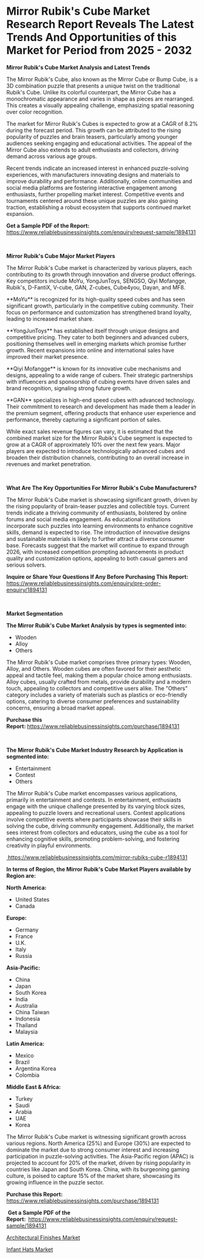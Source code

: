 <p><h1>Mirror Rubik's Cube Market Research Report Reveals The Latest Trends And Opportunities of this Market for Period from 2025 - 2032</h1></p><p><strong>Mirror Rubik's Cube Market Analysis and Latest Trends</strong></p>
<p><p>The Mirror Rubik's Cube, also known as the Mirror Cube or Bump Cube, is a 3D combination puzzle that presents a unique twist on the traditional Rubik's Cube. Unlike its colorful counterpart, the Mirror Cube has a monochromatic appearance and varies in shape as pieces are rearranged. This creates a visually appealing challenge, emphasizing spatial reasoning over color recognition. </p><p>The market for Mirror Rubik's Cubes is expected to grow at a CAGR of 8.2% during the forecast period. This growth can be attributed to the rising popularity of puzzles and brain teasers, particularly among younger audiences seeking engaging and educational activities. The appeal of the Mirror Cube also extends to adult enthusiasts and collectors, driving demand across various age groups.</p><p>Recent trends indicate an increased interest in enhanced puzzle-solving experiences, with manufacturers innovating designs and materials to improve durability and performance. Additionally, online communities and social media platforms are fostering interactive engagement among enthusiasts, further propelling market interest. Competitive events and tournaments centered around these unique puzzles are also gaining traction, establishing a robust ecosystem that supports continued market expansion.</p></p>
<p><strong>Get a Sample PDF of the Report:&nbsp;</strong> <a href="https://www.reliablebusinessinsights.com/enquiry/request-sample/1894131?utm_campaign=101&utm_medium=2&utm_source=Github&utm_content=ia&utm_term=08022025&utm_id=mirror-rubiks-cube">https://www.reliablebusinessinsights.com/enquiry/request-sample/1894131</a></p>
<p>&nbsp;</p>
<p><strong>Mirror Rubik's Cube Major Market Players</strong></p>
<p><p>The Mirror Rubik's Cube market is characterized by various players, each contributing to its growth through innovation and diverse product offerings. Key competitors include MoYu, YongJunToys, SENGSO, Qiyi Mofangge, Rubik's, D-FantiX, V-cube, GAN, Z-cubes, Cube4you, Dayan, and MF8.</p><p>**MoYu** is recognized for its high-quality speed cubes and has seen significant growth, particularly in the competitive cubing community. Their focus on performance and customization has strengthened brand loyalty, leading to increased market share.</p><p>**YongJunToys** has established itself through unique designs and competitive pricing. They cater to both beginners and advanced cubers, positioning themselves well in emerging markets which promise further growth. Recent expansions into online and international sales have improved their market presence.</p><p>**Qiyi Mofangge** is known for its innovative cube mechanisms and designs, appealing to a wide range of cubers. Their strategic partnerships with influencers and sponsorship of cubing events have driven sales and brand recognition, signaling strong future growth.</p><p>**GAN** specializes in high-end speed cubes with advanced technology. Their commitment to research and development has made them a leader in the premium segment, offering products that enhance user experience and performance, thereby capturing a significant portion of sales.</p><p>While exact sales revenue figures can vary, it is estimated that the combined market size for the Mirror Rubik's Cube segment is expected to grow at a CAGR of approximately 10% over the next few years. Major players are expected to introduce technologically advanced cubes and broaden their distribution channels, contributing to an overall increase in revenues and market penetration.</p></p>
<p>&nbsp;</p>
<p><strong>What Are The Key Opportunities For Mirror Rubik's Cube Manufacturers?</strong></p>
<p><p>The Mirror Rubik's Cube market is showcasing significant growth, driven by the rising popularity of brain-teaser puzzles and collectible toys. Current trends indicate a thriving community of enthusiasts, bolstered by online forums and social media engagement. As educational institutions incorporate such puzzles into learning environments to enhance cognitive skills, demand is expected to rise. The introduction of innovative designs and sustainable materials is likely to further attract a diverse consumer base. Forecasts suggest that the market will continue to expand through 2026, with increased competition prompting advancements in product quality and customization options, appealing to both casual gamers and serious solvers.</p></p>
<p><strong>Inquire or Share Your Questions If Any Before Purchasing This Report:</strong> <a href="https://www.reliablebusinessinsights.com/enquiry/pre-order-enquiry/1894131?utm_campaign=101&utm_medium=2&utm_source=Github&utm_content=ia&utm_term=08022025&utm_id=mirror-rubiks-cube">https://www.reliablebusinessinsights.com/enquiry/pre-order-enquiry/1894131</a></p>
<p>&nbsp;</p>
<p><strong>Market Segmentation</strong></p>
<p><strong>The Mirror Rubik's Cube Market Analysis by types is segmented into:</strong></p>
<p><ul><li>Wooden</li><li>Alloy</li><li>Others</li></ul></p>
<p><p>The Mirror Rubik's Cube market comprises three primary types: Wooden, Alloy, and Others. Wooden cubes are often favored for their aesthetic appeal and tactile feel, making them a popular choice among enthusiasts. Alloy cubes, usually crafted from metals, provide durability and a modern touch, appealing to collectors and competitive users alike. The "Others" category includes a variety of materials such as plastics or eco-friendly options, catering to diverse consumer preferences and sustainability concerns, ensuring a broad market appeal.</p></p>
<p><strong>Purchase this Report:&nbsp;</strong><a href="https://www.reliablebusinessinsights.com/purchase/1894131?utm_campaign=101&utm_medium=2&utm_source=Github&utm_content=ia&utm_term=08022025&utm_id=mirror-rubiks-cube">https://www.reliablebusinessinsights.com/purchase/1894131</a></p>
<p>&nbsp;</p>
<p><strong>The Mirror Rubik's Cube Market Industry Research by Application is segmented into:</strong></p>
<p><ul><li>Entertainment</li><li>Contest</li><li>Others</li></ul></p>
<p><p>The Mirror Rubik's Cube market encompasses various applications, primarily in entertainment and contests. In entertainment, enthusiasts engage with the unique challenge presented by its varying block sizes, appealing to puzzle lovers and recreational users. Contest applications involve competitive events where participants showcase their skills in solving the cube, driving community engagement. Additionally, the market sees interest from collectors and educators, using the cube as a tool for enhancing cognitive skills, promoting problem-solving, and fostering creativity in playful environments.</p></p>
<p><a href="https://www.reliablebusinessinsights.com/mirror-rubiks-cube-r1894131?utm_campaign=101&utm_medium=2&utm_source=Github&utm_content=ia&utm_term=08022025&utm_id=mirror-rubiks-cube">&nbsp;https://www.reliablebusinessinsights.com/mirror-rubiks-cube-r1894131</a></p>
<p><strong>In terms of Region, the Mirror Rubik's Cube Market Players available by Region are:</strong></p>
<p>
    <p> <strong> North America: </strong>
        <ul>
            <li>United States</li>
            <li>Canada</li>
        </ul>
        </p> 
    <p> <strong> Europe: </strong>
        <ul>
            <li>Germany</li>
            <li>France</li>
            <li>U.K.</li>
            <li>Italy</li>
            <li>Russia</li>
        </ul>
        </p> 
    <p> <strong> Asia-Pacific: </strong>
        <ul>
            <li>China</li>
            <li>Japan</li>
            <li>South Korea</li>
            <li>India</li>
            <li>Australia</li>
            <li>China Taiwan</li>
            <li>Indonesia</li>
            <li>Thailand</li>
            <li>Malaysia</li>
        </ul>
        </p> 
    <p> <strong> Latin America: </strong>
        <ul>
            <li>Mexico</li>
            <li>Brazil</li>
            <li>Argentina Korea</li>
            <li>Colombia</li>
        </ul>
        </p> 
    <p> <strong> Middle East & Africa: </strong>
        <ul>
            <li>Turkey</li>
            <li>Saudi</li>
            <li>Arabia</li>
            <li>UAE</li>
            <li>Korea</li>
        </ul>
    </p>
    </p>
<p><p>The Mirror Rubik's Cube market is witnessing significant growth across various regions. North America (25%) and Europe (30%) are expected to dominate the market due to strong consumer interest and increasing participation in puzzle-solving activities. The Asia-Pacific region (APAC) is projected to account for 20% of the market, driven by rising popularity in countries like Japan and South Korea. China, with its burgeoning gaming culture, is poised to capture 15% of the market share, showcasing its growing influence in the puzzle sector.</p></p>
<p><strong>Purchase this Report: </strong><a href="https://www.reliablebusinessinsights.com/purchase/1894131?utm_campaign=101&utm_medium=2&utm_source=Github&utm_content=ia&utm_term=08022025&utm_id=mirror-rubiks-cube">https://www.reliablebusinessinsights.com/purchase/1894131</a></p>
<p>&nbsp;<strong>Get a Sample PDF of the Report:&nbsp;&nbsp;</strong><a href="https://www.reliablebusinessinsights.com/enquiry/request-sample/1894131?utm_campaign=101&utm_medium=2&utm_source=Github&utm_content=ia&utm_term=08022025&utm_id=mirror-rubiks-cube">https://www.reliablebusinessinsights.com/enquiry/request-sample/1894131</a></p>
<p><strong></strong></p>
<p><p><a href="https://github.com/mjmcjagir/Market-Research-Report-List-1/blob/main/architectural-finishes-market.md?utm_campaign=101&utm_medium=2&utm_source=Github&utm_content=ia&utm_term=08022025&utm_id=mirror-rubiks-cube">Architectural Finishes Market</a></p><p><a href="https://github.com/shafriusizi/Market-Research-Report-List-1/blob/main/infant-hats-market.md?utm_campaign=101&utm_medium=2&utm_source=Github&utm_content=ia&utm_term=08022025&utm_id=mirror-rubiks-cube">Infant Hats Market</a></p></p>